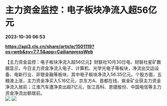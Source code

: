 # 主力资金监控：电子板块净流入超56亿元

**2023-10-30 06:53**

**https://api3.cls.cn/share/article/1501119?os=web&sv=7.7.5&app=CailianpressWeb**

【主力资金监控：电子板块净流入超56亿元】财联社10月30日电，财联社星矿数据显示，今日主力资金净流入电子、计算机、光学光电子等板块，净流出交运设备、电新行业、非银金融等板块，其中电子板块净流入56.35亿元。个股方面，五粮液上涨，主力资金净买入5.16亿元，京东方A、首都在线、紫金矿业获主力资金净流入居前；江淮汽车遭净卖出超7亿元，张江高科、恩捷股份、中国电信等主力资金净流出额居前。  
![](https://img.cls.cn/images/20231030/8m9CmwzU69.png) ![](https://img.cls.cn/images/20231030/y01MC4cTM0.png)